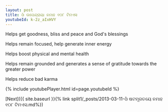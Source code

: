 ```yaml
---
layout: post
title: ଓଁ ଉପେନ୍ଦ୍ରାୟା ନମାହ ୧୦୮ ଟିମଏସ
youtubeId: k-2z_aIxHVY
---
```

 
 
Helps get goodness, bliss and peace and God's blessings
 
Helps remain focused, help generate inner energy 
 
Helps boost physical and mental health 
 
Helps remain grounded and generates a sense of gratitude towards the greater power 
 
Helps reduce bad karma
 
 
 
 


{% include youtubePlayer.html id=page.youtubeId %}
 
[Next]({{ site.baseurl }}{% link  split1/_posts/2013-03-11-ଓଁ ଷଟମୂରତୟେ ନମାହ ୧୦୮ ଟିମଏସ.md%})
 
